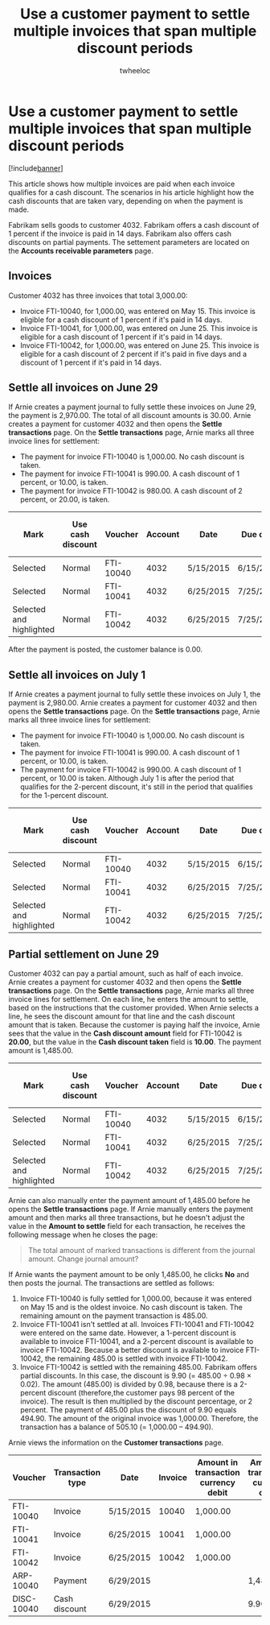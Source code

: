 ﻿---
# required metadata

title: Use a customer payment to settle multiple invoices that span multiple discount periods
description: This article shows how multiple invoices are paid when each invoice qualifies for a cash discount. The scenarios in his article highlight how the cash discounts that are taken vary, depending on when the payment is made.
author: twheeloc
manager: AnnBe
ms.date: 04/04/2017
ms.topic: article
ms.prod: 
ms.service: Dynamics365Operations
ms.technology: 

# optional metadata

ms.search.form: CustOpenTrans, LedgerJournalTransCustPaym
# ROBOTS: 
audience: Application User
# ms.devlang: 
ms.reviewer: twheeloc
ms.search.scope: AX 7.0.0, Operations, Core
# ms.tgt_pltfrm: 
ms.custom: 14511
ms.assetid: 3e42ccb5-b9d7-4a70-8db9-4206d10fd433
ms.search.region: Global
# ms.search.industry: 
ms.author: kweekley
ms.search.validFrom: 2016-02-28
ms.dyn365.ops.version: AX 7.0.0

---

# Use a customer payment to settle multiple invoices that span multiple discount periods

[!include[banner](../includes/banner.md)]


This article shows how multiple invoices are paid when each invoice qualifies for a cash discount. The scenarios in his article highlight how the cash discounts that are taken vary, depending on when the payment is made.

Fabrikam sells goods to customer 4032. Fabrikam offers a cash discount of 1 percent if the invoice is paid in 14 days. Fabrikam also offers cash discounts on partial payments. The settement parameters are located on the **Accounts receivable parameters** page.

## Invoices
Customer 4032 has three invoices that total 3,000.00:

-   Invoice FTI-10040, for 1,000.00, was entered on May 15. This invoice is eligible for a cash discount of 1 percent if it's paid in 14 days.
-   Invoice FTI-10041, for 1,000.00, was entered on June 25. This invoice is eligible for a cash discount of 1 percent if it's paid in 14 days.
-   Invoice FTI-10042, for 1,000.00, was entered on June 25. This invoice is eligible for a cash discount of 2 percent if it's paid in five days and a discount of 1 percent if it's paid in 14 days.

## Settle all invoices on June 29
If Arnie creates a payment journal to fully settle these invoices on June 29, the payment is 2,970.00. The total of all discount amounts is 30.00. Arnie creates a payment for customer 4032 and then opens the **Settle transactions** page. On the **Settle transactions** page, Arnie marks all three invoice lines for settlement:

-   The payment for invoice FTI-10040 is 1,000.00. No cash discount is taken.
-   The payment for invoice FTI-10041 is 990.00. A cash discount of 1 percent, or 10.00, is taken.
-   The payment for invoice FTI-10042 is 980.00. A cash discount of 2 percent, or 20.00, is taken.

| Mark                     | Use cash discount | Voucher   | Account | Date      | Due date  | Invoice | Amount in transaction currency debit | Amount in transaction currency credit | Currency | Amount to settle |
|--------------------------|-------------------|-----------|---------|-----------|-----------|---------|--------------------------------------|---------------------------------------|----------|------------------|
| Selected                 | Normal            | FTI-10040 | 4032    | 5/15/2015 | 6/15/2015 | 10040   | 1,000.00                             |                                       | USD      | 1,000.00         |
| Selected                 | Normal            | FTI-10041 | 4032    | 6/25/2015 | 7/25/2015 | 10041   | 1,000.00                             |                                       | USD      | 990.00           |
| Selected and highlighted | Normal            | FTI-10042 | 4032    | 6/25/2015 | 7/25/2015 | 10042   | 1,000.00                             |                                       | USD      | 980.00           |

After the payment is posted, the customer balance is 0.00.

## Settle all invoices on July 1
If Arnie creates a payment journal to fully settle these invoices on July 1, the payment is 2,980.00. Arnie creates a payment for customer 4032 and then opens the **Settle transactions** page. On the **Settle transactions** page, Arnie marks all three invoice lines for settlement:

-   The payment for invoice FTI-10040 is 1,000.00. No cash discount is taken.
-   The payment for invoice FTI-10041 is 990.00. A cash discount of 1 percent, or 10.00, is taken.
-   The payment for invoice FTI-10042 is 990.00. A cash discount of 1 percent, or 10.00 is taken. Although July 1 is after the period that qualifies for the 2-percent discount, it's still in the period that qualifies for the 1-percent discount.

| Mark                     | Use cash discount | Voucher   | Account | Date      | Due date  | Invoice | Amount in transaction currency debit | Amount in transaction currency credit | Currency | Amount to settle |
|--------------------------|-------------------|-----------|---------|-----------|-----------|---------|--------------------------------------|---------------------------------------|----------|------------------|
| Selected                 | Normal            | FTI-10040 | 4032    | 5/15/2015 | 6/15/2015 | 10040   | 1,000.00                             |                                       | USD      | 1,000.00         |
| Selected                 | Normal            | FTI-10041 | 4032    | 6/25/2015 | 7/25/2015 | 10041   | 1,000.00                             |                                       | USD      | 990.00           |
| Selected and highlighted | Normal            | FTI-10042 | 4032    | 6/25/2015 | 7/25/2015 | 10042   | 1,000.00                             |                                       | USD      | 990.00           |

## Partial settlement on June 29
Customer 4032 can pay a partial amount, such as half of each invoice. Arnie creates a payment for customer 4032 and then opens the **Settle transactions** page. On the **Settle transactions** page, Arnie marks all three invoice lines for settlement. On each line, he enters the amount to settle, based on the instructions that the customer provided. When Arnie selects a line, he sees the discount amount for that line and the cash discount amount that is taken. Because the customer is paying half the invoice, Arnie sees that the value in the **Cash discount amount** field for FTI-10042 is **20.00**, but the value in the **Cash discount taken** field is **10.00**. The payment amount is 1,485.00.

| Mark                     | Use cash discount | Voucher   | Account | Date      | Due date  | Invoice | Amount in transaction currency debit | Amount in transaction currency credit | Currency | Amount to settle |
|--------------------------|-------------------|-----------|---------|-----------|-----------|---------|--------------------------------------|---------------------------------------|----------|------------------|
| Selected                 | Normal            | FTI-10040 | 4032    | 5/15/2015 | 6/15/2015 | 10040   | 1,000.00                             |                                       | USD      | 500.00           |
| Selected                 | Normal            | FTI-10041 | 4032    | 6/25/2015 | 7/25/2015 | 10041   | 1,000.00                             |                                       | USD      | 495.00           |
| Selected and highlighted | Normal            | FTI-10042 | 4032    | 6/25/2015 | 7/25/2015 | 10042   | 1,000.00                             |                                       | USD      | 490.00           |

Arnie can also manually enter the payment amount of 1,485.00 before he opens the **Settle transactions** page. If Arnie manually enters the payment amount and then marks all three transactions, but he doesn't adjust the value in the **Amount to settle** field for each transaction, he receives the following message when he closes the page:

> The total amount of marked transactions is different from the journal amount. Change journal amount?

If Arnie wants the payment amount to be only 1,485.00, he clicks **No** and then posts the journal. The transactions are settled as follows:

1.  Invoice FTI-10040 is fully settled for 1,000.00, because it was entered on May 15 and is the oldest invoice. No cash discount is taken. The remaining amount on the payment transaction is 485.00.
2.  Invoice FTI-10041 isn't settled at all. Invoices FTI-10041 and FTI-10042 were entered on the same date. However, a 1-percent discount is available to invoice FTI-10041, and a 2-percent discount is available to invoice FTI-10042. Because a better discount is available to invoice FTI-10042, the remaining 485.00 is settled with invoice FTI-10042.
3.  Invoice FTI-10042 is settled with the remaining 485.00. Fabrikam offers partial discounts. In this case, the discount is 9.90 (= 485.00 ÷ 0.98 × 0.02). The amount (485.00) is divided by 0.98, because there is a 2-percent discount (therefore,the customer pays 98 percent of the invoice). The result is then multiplied by the discount percentage, or 2 percent. The payment of 485.00 plus the discount of 9.90 equals 494.90. The amount of the original invoice was 1,000.00. Therefore, the transaction has a balance of 505.10 (= 1,000.00 – 494.90).

Arnie views the information on the **Customer transactions** page.

| Voucher    | Transaction type | Date      | Invoice | Amount in transaction currency debit | Amount in transaction currency credit | Balance  | Currency |
|------------|------------------|-----------|---------|--------------------------------------|---------------------------------------|----------|----------|
| FTI-10040  | Invoice          | 5/15/2015 | 10040   | 1,000.00                             |                                       | 0.00     | USD      |
| FTI-10041  | Invoice          | 6/25/2015 | 10041   | 1,000.00                             |                                       | 1,000.00 | USD      |
| FTI-10042  | Invoice          | 6/25/2015 | 10042   | 1,000.00                             |                                       | 505.10   | USD      |
| ARP-10040  | Payment          | 6/29/2015 |         |                                      | 1,485.00                              | 0.00     | USD      |
| DISC-10040 | Cash discount    | 6/29/2015 |         |                                      | 9.90                                  | 0.00     | USD      |




